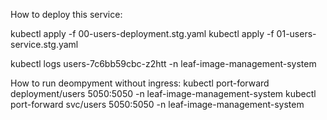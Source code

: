 How to deploy this service:

kubectl apply -f 00-users-deployment.stg.yaml
kubectl apply -f 01-users-service.stg.yaml

kubectl logs users-7c6bb59cbc-z2htt -n leaf-image-management-system

How to run deompyment without ingress:
kubectl port-forward deployment/users 5050:5050 -n leaf-image-management-system
kubectl port-forward svc/users 5050:5050 -n leaf-image-management-system
